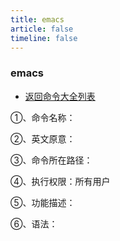 ```yaml
---
title: emacs
article: false
timeline: false
---
```

### emacs

- [返回命令大全列表](../command.md#文档编辑)

①、命令名称：

②、英文原意：

③、命令所在路径：

④、执行权限：所有用户

⑤、功能描述：

⑥、语法：
